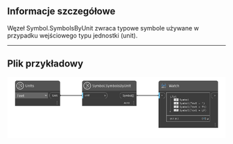 ## Informacje szczegółowe
Węzeł Symbol.SymbolsByUnit zwraca typowe symbole używane w przypadku wejściowego typu jednostki (unit).
___
## Plik przykładowy

![Symbol.SymbolsByUnit](./DynamoUnits.Symbol.SymbolsByUnit_img.png)
